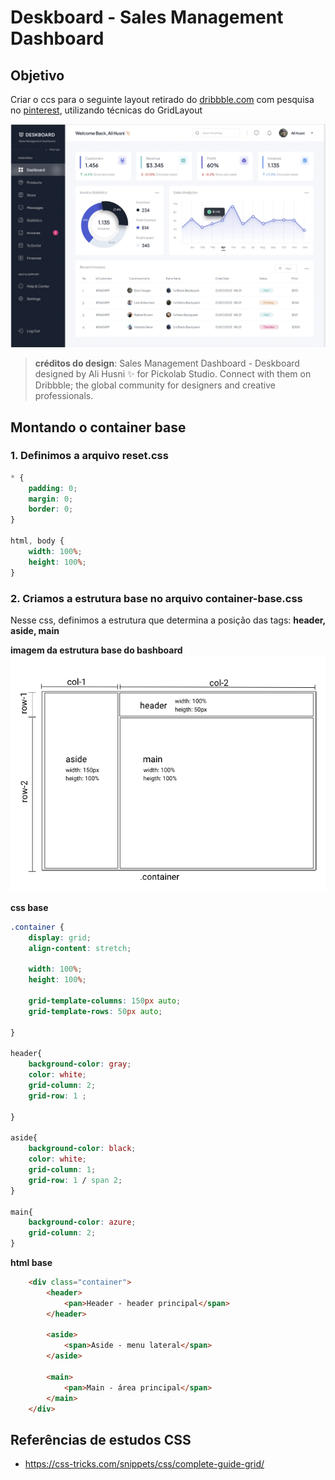 # Deskboard - Sales Management Dashboard

## Objetivo 

Criar o ccs para o seguinte layout retirado do [dribbble.com](https://dribbble.com/shots/19585242/attachments/14709527?mode=media) com pesquisa no [pinterest](https://in.pinterest.com/pin/202591683232196615/), utilizando técnicas do GridLayout

![dashboard-1](images/dashboard-1.png)

> **créditos do design**:
Sales Management Dashboard - Deskboard designed by Ali Husni ✨ for Pickolab Studio. Connect with them on Dribbble; the global community for designers and creative professionals.


## Montando o container base

### 1. Definimos a arquivo reset.css

~~~css
* {
    padding: 0;
    margin: 0;
    border: 0;
}

html, body {
    width: 100%;
    height: 100%;
}
~~~

### 2. Criamos a estrutura base no arquivo container-base.css
Nesse css, definimos a estrutura que determina a posição das tags: **header, aside,  main**

**imagem da estrutura base do bashboard**
![](images/container-base.png)

**css base**
~~~css
.container {
    display: grid;
    align-content: stretch;

    width: 100%;
    height: 100%;

    grid-template-columns: 150px auto;
    grid-template-rows: 50px auto;

}

header{
    background-color: gray;
    color: white;
    grid-column: 2;
    grid-row: 1 ;
    
}

aside{
    background-color: black;
    color: white;
    grid-column: 1;
    grid-row: 1 / span 2; 
}

main{
    background-color: azure;
    grid-column: 2;
}
~~~

**html base**
~~~html
    <div class="container">
        <header>
            <pan>Header - header principal</span>
        </header>

        <aside>
            <span>Aside - menu lateral</span>
        </aside>

        <main>
            <pan>Main - área principal</span>
        </main>
    </div>
~~~



## Referências de estudos CSS

* https://css-tricks.com/snippets/css/complete-guide-grid/